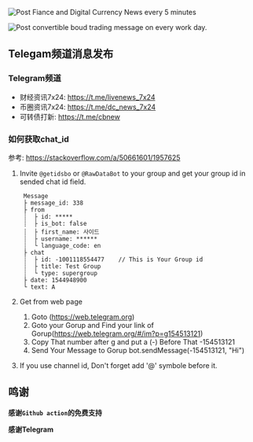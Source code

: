 ![Post Fiance and Digital Currency News every 5 minutes](https://github.com/crazygit/post-telegram-action/workflows/Post%20Fiance%20and%20Digital%20Currency%20News%20every%205%20minutes/badge.svg)

![Post convertible boud trading message on every work day.](https://github.com/crazygit/post-telegram-action/workflows/Post%20convertible%20boud%20trading%20message%20on%20every%20work%20day./badge.svg)

## Telegam频道消息发布



### Telegram频道

* 财经资讯7x24: <https://t.me/livenews_7x24>
* 币圈资讯7x24:  <https://t.me/dc_news_7x24>
* 可转债打新: <https://t.me/cbnew>


### 如何获取chat_id

参考: <https://stackoverflow.com/a/50661601/1957625>

1. Invite `@getidsbo` or `@RawDataBot` to your group and get your group id in sended chat id field.

        Message
        ├ message_id: 338
        ├ from
        ┊  ├ id: *****
        ┊  ├ is_bot: false
        ┊  ├ first_name: 사이드
        ┊  ├ username: ******
        ┊  └ language_code: en
        ├ chat
        ┊  ├ id: -1001118554477    // This is Your Group id
        ┊  ├ title: Test Group
        ┊  └ type: supergroup
        ├ date: 1544948900
        └ text: A
2. Get from web page
    1. Goto (https://web.telegram.org)
    2. Goto your Gorup and Find your link of Gorup(https://web.telegram.org/#/im?p=g154513121)
    3. Copy That number after g and put a (-) Before That -154513121
    4. Send Your Message to Gorup bot.sendMessage(-154513121, "Hi")

3. If you use channel id, Don't forget add '@' symbole before it.


## 鸣谢

**感谢`Github action`的免费支持**

**感谢Telegram**
